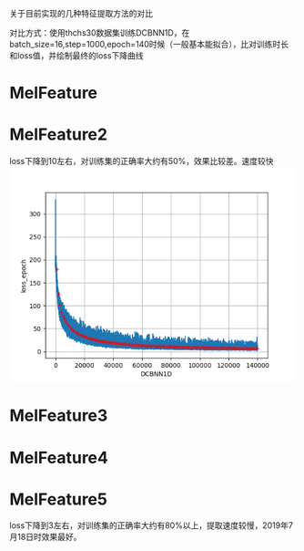 关于目前实现的几种特征提取方法的对比

对比方式：使用thchs30数据集训练DCBNN1D，在batch_size=16,step=1000,epoch=140时候（一般基本能拟合），比对训练时长和loss值，并绘制最终的loss下降曲线

# MelFeature

# MelFeature2
loss下降到10左右，对训练集的正确率大约有50%，效果比较差。速度较快
![](../image/feature/melf2_DCBNN1D_epoch_140_step_140000.png)
# MelFeature3
# MelFeature4
# MelFeature5
loss下降到3左右，对训练集的正确率大约有80%以上，提取速度较慢，2019年7月18日时效果最好。